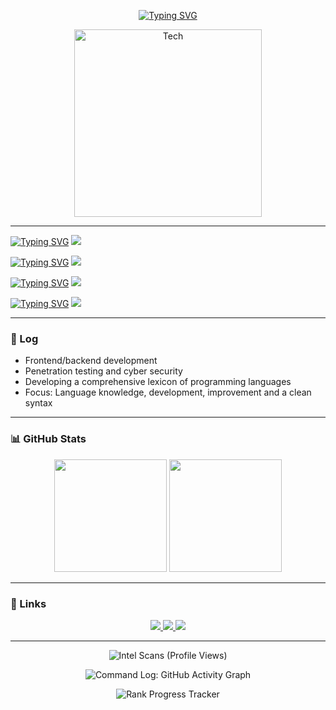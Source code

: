 <p align="center">
<a href="https://git.io/typing-svg"><img src="https://readme-typing-svg.herokuapp.com?font=Share+Tech&size=30&duration=7000&pause=1000&color=97BA01&center=true&vCenter=true&repeat=false&width=435&lines=Welcome" alt="Typing SVG" /></a>
</p>

<p align="center">
  <img src="https://media0.giphy.com/media/v1.Y2lkPTc5MGI3NjExNnowZjZ2aDh2M2xjcmphcDVycW16MDNhNTZlYXR3ZGQ5bWEycDhuaCZlcD12MV9pbnRlcm5hbF9naWZfYnlfaWQmY3Q9Zw/uPzrss8KmiKND7QzFM/giphy.gif" width="300" alt="Tech" />
</p>

---

<p></p>
<a href="https://git.io/typing-svg"><img src="https://readme-typing-svg.herokuapp.com?font=Share+Tech&size=25&duration=7000&pause=1000&color=63EAF7&repeat=false&width=435&lines=%3C%2F%3E+Programming" alt="Typing SVG" /></a>
  <img src="https://skillicons.dev/icons?i=html,java,js,python,git" />

<p></p>
<a href="https://git.io/typing-svg"><img src="https://readme-typing-svg.herokuapp.com?font=Share+Tech&size=25&duration=7000&pause=1000&color=63EAF7&repeat=false&width=435&lines=%3C%2F%3E+Still+in+Development" alt="Typing SVG" /></a>
  <img src="https://skillicons.dev/icons?i=c,cs,cpp,css,vscode,visualstudio,react,nextjs,nodejs,docker,tailwind" />

<p></p>
<a href="https://git.io/typing-svg"><img src="https://readme-typing-svg.herokuapp.com?font=Share+Tech&size=25&duration=7000&pause=1000&color=63EAF7&repeat=false&width=435&lines=%3C%2F%3E+OS" alt="Typing SVG" /></a>
  <img src="https://skillicons.dev/icons?i=linux,ubuntu,kali,redhat,windows,raspberrypi" />

<p></p>
<a href="https://git.io/typing-svg"><img src="https://readme-typing-svg.herokuapp.com?font=Share+Tech&size=25&duration=7000&pause=1000&color=63EAF7&repeat=false&width=435&lines=%3C%2F%3E+Other" alt="Typing SVG" /></a>
  <img src="https://skillicons.dev/icons?i=ps,ae,github" />

---

### 📄 Log

- Frontend/backend development
- Penetration testing and cyber security
- Developing a comprehensive lexicon of programming languages  
- Focus: Language knowledge, development, improvement and a clean syntax

---

### 📊 GitHub Stats

<p align="center">
  <img src="https://github-readme-stats.vercel.app/api?username=HazyGravy&show_icons=true&hide_border=true&theme=merko" height="180em"/>
  <img src="https://github-readme-streak-stats.herokuapp.com/?user=HazyGravy&hide_border=true&theme=merko&ring=FF4F4F&fire=FF4F4F" height="180em"/>
</p>

---

### 🔗 Links

<p align="center">
  <a href="https://github.com/HazyGravy">
    <img src="https://img.shields.io/badge/GitHub%20Base-0D1117?style=for-the-badge&logo=github&logoColor=white" />
  </a>
  <a href="mailto:jbrandon342@yahoo.com">
    <img src="https://img.shields.io/badge/%20Comms-DB4437?style=for-the-badge&logo=gmail&logoColor=white" />
  </a>
  <a href="https://hazygravy.neocities.org/">
    <img src="https://img.shields.io/badge/Intel%20Network-0A66C2?style=for-the-badge&logo=linkedin&logoColor=white" />
  </a>
</p>

---

<p align="center">
  <img src="https://komarev.com/ghpvc/?username=HazyGravy&color=red" alt="Intel Scans (Profile Views)"/>
</p>

<p align="center">
  <img src="https://github-readme-activity-graph.vercel.app/graph?username=HazyGravy&theme=github-compact&hide_border=true&color=FF4F4F" alt="Command Log: GitHub Activity Graph"/>
</p>

<p align="center">
  <img src="https://github-profile-trophy.vercel.app/?username=HazyGravy&theme=gruvbox&margin-w=10&row=1&no-frame=true" alt="Rank Progress Tracker"/>
</p>
